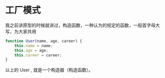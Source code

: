 # 工厂模式



我之前讲原型的时候就讲过，构造函数，一种认为的规定的函数，一般首字母大写，为大家共用

```javascript
function User(name, age, career) {
    this.name = name;
    this.age = age;
    this.career = career;
}
```

以上的 User , 就是一个构造器（构造函数）。

